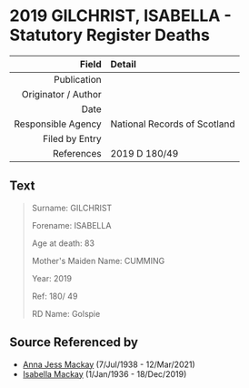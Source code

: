 ﻿---
layout: page
permalink: /sources/s24557976
---

# 2019 GILCHRIST, ISABELLA - Statutory Register Deaths

Field | Detail
---:|:---
Publication | 
Originator / Author | 
Date | 
Responsible Agency | National Records of Scotland
Filed by Entry | 
References | 2019 D 180/49

## Text

> Surname: GILCHRIST
>
> Forename: ISABELLA
>
> Age at death: 83
>
> Mother's Maiden Name: CUMMING
>
> Year: 2019
>
> Ref: 180/ 49
>
> RD Name: Golspie
>

## Source Referenced by

* [Anna Jess Mackay](../people/@41265374@-anna-jess-mackay-b1938-7-7-d2021-3-12.md) (7/Jul/1938 - 12/Mar/2021)
* [Isabella Mackay](../people/@25303611@-isabella-mackay-b1936-1-1-d2019-12-18.md) (1/Jan/1936 - 18/Dec/2019)
